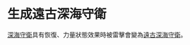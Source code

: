 # 生成遠古深海守衛

[深海守衛](https://minecraft.fandom.com/zh/wiki/深海守衛)具有恢復、力量狀態效果時被雷擊會變為[遠古深海守衛](https://minecraft.fandom.com/zh/wiki/遠古深海守衛)。